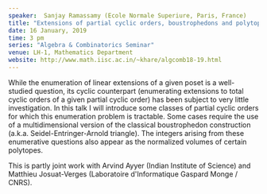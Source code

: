 ```yaml
---
speaker:  Sanjay Ramassamy (Ecole Normale Superiure, Paris, France)
title: "Extensions of partial cyclic orders, boustrophedons and polytopes"
date: 16 January, 2019
time: 3 pm
series: "Algebra & Combinatorics Seminar"
venue: LH-1, Mathematics Department
website: http://www.math.iisc.ac.in/~khare/algcomb18-19.html
---
```


While the enumeration of linear extensions of a given poset is a well-studied
question, its cyclic counterpart (enumerating extensions to total cyclic
orders of a given partial cyclic order) has been subject to very little
investigation. In this talk I will introduce some classes of partial cyclic
orders for which this enumeration problem is tractable. Some cases require
the use of a multidimensional version of the classical boustrophedon
construction (a.k.a. Seidel-Entringer-Arnold triangle). The integers arising
from these enumerative questions also appear as the normalized volumes of
certain polytopes.

This is partly joint work with Arvind Ayyer (Indian Institute of Science)
and Matthieu Josuat-Verges (Laboratoire d'Informatique Gaspard Monge / CNRS).
